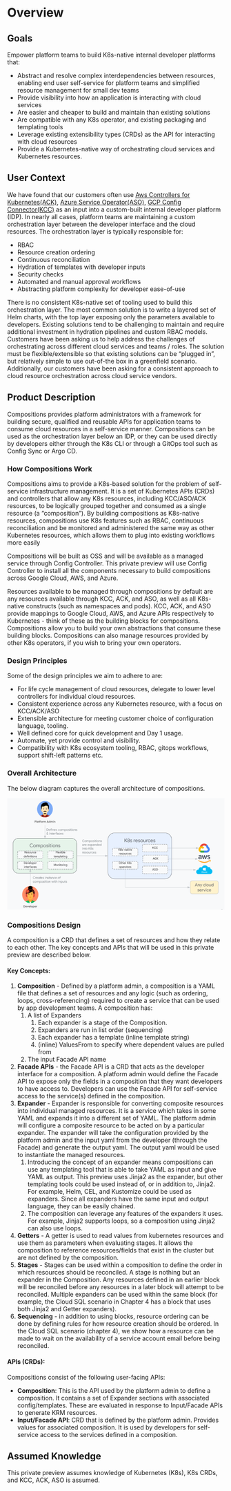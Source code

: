 # Overview

## Goals


Empower platform teams to build K8s-native internal developer platforms that: 

- Abstract and resolve complex interdependencies between resources, enabling end user self-service for platform teams and simplified resource management for small dev teams
- Provide visibility into how an application is interacting with cloud services
- Are easier and cheaper to build and maintain than existing solutions
- Are compatible with any K8s operator, and existing packaging and templating tools
- Leverage existing extensibility types (CRDs) as the API for interacting with cloud resources
- Provide a Kubernetes-native way of orchestrating cloud services and Kubernetes resources.


## User Context
We have found that our customers often use [Aws Controllers for Kubernetes(ACK)](https://aws.amazon.com/blogs/containers/aws-controllers-for-kubernetes-ack/), [Azure Service Operator(ASO)](https://azure.github.io/azure-service-operator/), [GCP Config Connector(KCC)](https://cloud.google.com/config-connector/docs/overview) as an input into a custom-built internal developer platform (IDP). In nearly all cases, platform teams are maintaining a custom orchestration layer between the developer interface and the cloud resources. The orchestration layer is typically responsible for: 
* RBAC
* Resource creation ordering
* Continuous reconciliation
* Hydration of templates with developer inputs
* Security checks
* Automated and manual approval workflows
* Abstracting platform complexity for developer ease-of-use 

There is no consistent K8s-native set of tooling used to build this orchestration layer. The most common solution is to write a layered set of Helm charts, with the top layer exposing only the parameters available to developers. Existing solutions tend to be challenging to maintain and require additional investment in hydration pipelines and custom RBAC models. Customers have been asking us to help address the challenges of orchestrating across different cloud services and teams / roles. The solution must be flexible/extensible so that existing solutions can be “plugged in”, but relatively simple to use out-of-the box in a greenfield scenario. Additionally, our customers have been asking for a consistent approach to cloud resource orchestration across cloud service vendors.

## Product Description
Compositions provides platform administrators with a framework for building  secure, qualified and reusable APIs for application teams to consume cloud resources in a self-service manner. Compositions can be used as the orchestration layer below an IDP, or they can be used directly by developers either through the K8s CLI or through a GitOps tool such as Config Sync or Argo CD. 

### How Compositions Work
Compositions aims to provide a K8s-based solution for the problem of self-service infrastructure management. It is a set of Kubernetes APIs (CRDs) and controllers that allow any K8s resources, including KCC/ASO/ACK resources, to be logically grouped together and consumed as a single resource (a “composition”). By building compositions as K8s-native resources, compositions use K8s features such as RBAC, continuous reconciliation and be monitored and administered the same way as other Kubernetes resources, which allows them to plug into existing workflows more easily

Compositions will be built as OSS and will be available as a managed service through Config Controller. This private preview will use Config Controller to install all the components necessary to build compositions across Google Cloud, AWS, and Azure. 

Resources available to be managed through compositions by default are any resources available through KCC, ACK, and ASO, as well as all K8s-native constructs (such as namespaces and pods). KCC, ACK, and ASO provide mappings to Google Cloud, AWS, and Azure APIs respectively to Kubernetes - think of these as the building blocks for compositions. Compositions allow you to build your own abstractions that consume these building blocks. Compositions can also manage resources provided by other K8s operators, if you wish to bring your own operators. 

### Design Principles
Some of the design principles we aim to adhere to are:
* For life cycle management of cloud resources, delegate to lower level controllers for individual cloud resources.
* Consistent experience across any Kubernetes resource, with a focus on KCC/ACK/ASO
* Extensible architecture for meeting customer choice of configuration language, tooling.
* Well defined core for quick development and Day 1 usage.
* Automate, yet provide control and visibility.
* Compatibility with K8s ecosystem tooling, RBAC, gitops workflows, support shift-left patterns etc.

### Overall Architecture
The below diagram captures the overall architecture of compositions.

![image](architecture.png)

### Compositions Design
A composition is a CRD that defines a set of resources and how they relate to each other. The key concepts and APIs that will be used in this private preview are described below.

#### Key Concepts:

1. **Composition** \- Defined by a platform admin, a composition is a YAML file that defines a set of resources and any logic (such as ordering, loops, cross-referencing) required to create a service that can be used by app development teams. A composition has:  
   1. A list of Expanders  
      1. Each expander is a stage of the Composition.  
      2. Expanders are run in list order (sequencing)  
      3. Each expander has a template (inline template string)  
      4. (inline) ValuesFrom to specify where dependent values are pulled from  
   2. The input Facade API name  
2. **Facade APIs** \- the Facade API is a CRD that acts as the developer interface for a composition. A platform admin would define the Facade API to expose only the fields in a composition that they want developers to have access to. Developers can use the Facade API for self-service access to the service(s) defined in the composition.   
3. **Expander** \- Expander is responsible for converting composite resources into individual managed resources. It is a service which takes in some YAML and expands it into a different set of YAML. The platform admin will configure a composite resource to be acted on by a particular expander. The expander will take the configuration provided by the platform admin and the input yaml from the developer (through the Facade) and generate the output yaml. The output yaml would be used to instantiate the managed resources.  
   1. Introducing the concept of an expander means compositions can use any templating tool that is able to take YAML as input and give YAML as output. This preview uses Jinja2 as the expander, but other templating tools could be used instead of, or in addition to, Jinja2. For example, Helm, CEL, and Kustomize could be used as expanders. Since all expanders have the same input and output language, they can be easily chained.  
   2. The composition can leverage any features of the expanders it uses. For example, Jinja2 supports loops, so a composition using Jinja2 can also use loops.   
4. **Getters** \- A getter is used to read values from kubernetes resources and use them as parameters when evaluating stages. It allows the composition to reference resources/fields that exist in the cluster but are not defined by the composition.   
5. **Stages** \- Stages can be used within a composition to define the order in which resources should be reconciled. A stage is nothing but an expander in the Composition. Any resources defined in an earlier block will be reconciled before any resources in a later block will attempt to be reconciled. Multiple expanders can be used within the same block (for example, the Cloud SQL scenario in Chapter 4 has a block that uses both Jinja2 and Getter expanders).    
6. **Sequencing** \- in addition to using blocks, resource ordering can be done by defining rules for how resource creation should be ordered. In the Cloud SQL scenario (chapter 4), we show how a resource can be made to wait on the availability of a service account email before being reconciled. 
#### APIs (CRDs):
Compositions consist of the following user-facing APIs:

* **Composition**: This is the API used by the platform admin to define a composition. It contains a set of Expander sections with associated config/templates. These are evaluated in response to Input/Facade APIs to generate KRM resources.
* **Input/Facade API**: CRD that is defined by the platform admin. Provides values for associated composition. It is used by developers for self-service access to the services defined in a composition. 

## Assumed Knowledge
This private preview assumes knowledge of Kubernetes (K8s), K8s CRDs, and KCC, ACK, ASO is assumed.

